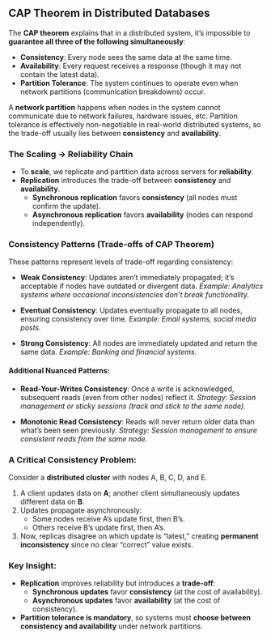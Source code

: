## CAP Theorem in Distributed Databases
The **CAP theorem** explains that in a distributed system, it’s impossible to **guarantee all three of the following simultaneously**:
* **Consistency**: Every node sees the same data at the same time.
* **Availability**: Every request receives a response (though it may not contain the latest data).
* **Partition Tolerance**: The system continues to operate even when network partitions (communication breakdowns) occur.

A **network partition** happens when nodes in the system cannot communicate due to network failures, hardware issues, etc. Partition tolerance is effectively non-negotiable in real-world distributed systems, so the trade-off usually lies between **consistency** and **availability**.

### The Scaling → Reliability Chain
* To **scale**, we replicate and partition data across servers for **reliability**.
* **Replication** introduces the trade-off between **consistency** and **availability**.
  * **Synchronous replication** favors **consistency** (all nodes must confirm the update).
  * **Asynchronous replication** favors **availability** (nodes can respond independently).

### Consistency Patterns (Trade-offs of CAP Theorem)
These patterns represent levels of trade-off regarding consistency:

* **Weak Consistency**: Updates aren’t immediately propagated; it’s acceptable if nodes have outdated or divergent data.
  *Example: Analytics systems where occasional inconsistencies don’t break functionality.*

* **Eventual Consistency**: Updates eventually propagate to all nodes, ensuring consistency over time.
  *Example: Email systems, social media posts.*

* **Strong Consistency**: All nodes are immediately updated and return the same data.
  *Example: Banking and financial systems.*

#### Additional Nuanced Patterns:
* **Read-Your-Writes Consistency**: Once a write is acknowledged, subsequent reads (even from other nodes) reflect it.
  *Strategy: Session management or sticky sessions (track and stick to the same node).*

* **Monotonic Read Consistency**: Reads will never return older data than what’s been seen previously.
  *Strategy: Session management to ensure consistent reads from the same node.*

### A Critical Consistency Problem:
Consider a **distributed cluster** with nodes A, B, C, D, and E.

1. A client updates data on **A**; another client simultaneously updates different data on **B**.
2. Updates propagate asynchronously:
   * Some nodes receive A’s update first, then B’s.
   * Others receive B’s update first, then A’s.
3. Now, replicas disagree on which update is “latest,” creating **permanent inconsistency** since no clear “correct” value exists.

### Key Insight:
* **Replication** improves reliability but introduces a **trade-off**:
  * **Synchronous updates** favor **consistency** (at the cost of availability).
  * **Asynchronous updates** favor **availability** (at the cost of consistency).
* **Partition tolerance is mandatory**, so systems must **choose between consistency and availability** under network partitions.
